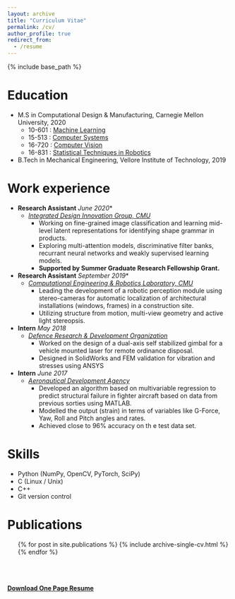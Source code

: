 ```yaml
---
layout: archive
title: "Curriculum Vitae"
permalink: /cv/
author_profile: true
redirect_from:
  - /resume
---
```


{% include base_path %}

Education
======
* M.S  in Computational Design & Manufacturing, Carnegie Mellon University, 2020
  * 10-601 : [Machine Learning](http://www.cs.cmu.edu/~mgormley/courses/10601/) 
  * 15-513 : [Computer Systems](https://www.cs.cmu.edu/afs/cs/academic/class/15213-f19/www/syllabus/syllabus.pdf)
  * 16-720 : [Computer Vision](http://ci2cv.net/16720b/)
  * 16-831 : [Statistical Techniques in Robotics](https://AND2797.github.io/files/1.1_Logistics.pdf)
* B.Tech in Mechanical Engineering, Vellore Institute of Technology, 2019

Work experience
======
* **Research Assistant** _June 2020_*
   * [_Integrated Design Innovation Group, CMU_](https://www.cmu.edu/me/idig/)
      * Working on fine-grained image classification and learning mid-level latent representations for identifying shape grammar in             products.
      * Exploring multi-attention models, discriminative filter banks, recurrant neural networks and weakly supervised learning models.
      * **Supported by Summer Graduate Research Fellowship Grant.**
* **Research Assistant** _September 2019_*
   * [_Computational Engineering & Robotics Laboratory, CMU_](http://www.andrew.cmu.edu/user/shimada/)
      * Leading the development of a robotic perception module using stereo-cameras for automatic localization of architectural               installations (windows, frames) in a construction site.
      * Utilizing structure from motion, multi-view geometry and active light stereopsis. 
* **Intern** _May 2018_
  * [_Defence Research & Development Organization_](https://www.drdo.gov.in/labs-and-establishments/laser-science-technology-centre-lastec)
    * Worked on the design of a dual-axis self stabilized gimbal for a vehicle mounted laser for remote ordinance disposal.
    * Designed in SolidWorks and FEM validation for vibration and stresses using ANSYS
* **Intern** _June 2017_
  * [_Aeronautical Development Agency_](https://www.ada.gov.in/)
    * Developed an algorithm based on multivariable regression to predict structural failure in fighter aircraft based on
      data from previous sorties using MATLAB.
    * Modelled the output (strain) in terms of variables like G-Force, Yaw, Roll and Pitch angles and rates.
    * Achieved close to 96% accuracy on th e test data set.
  
Skills
======
* Python (NumPy, OpenCV, PyTorch, SciPy)
* C (Linux / Unix) 
* C++
* Git version control

Publications
======
  <ul>{% for post in site.publications %}
    {% include archive-single-cv.html %}
  {% endfor %}</ul>

<br/><br/><br/>
[**Download One Page Resume**](https://AND2797.github.io/files/Aditya_Resume.pdf)
